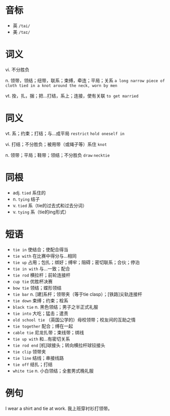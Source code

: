 # 音标

- 英 `/tai/`
- 美 `/taɪ/`

# 词义

vi. 不分胜负


n. 领带，领结；纽带，联系；束缚，牵连；平局；关系
`a long narrow piece of cloth tied in a knot around the neck, worn by men`

vt. 拴，扎，捆；把…打结，系上；连接，使有关联
`to get married`

# 同义

vt. 系；约束；打结；与…成平局
`restrict` `hold oneself in`

vi. 打结；不分胜负；被用带（或绳子等）系住
`knot`

n. 领带；平局；鞋带；领结；不分胜负
`draw` `necktie`

# 同根

- adj. `tied` 系住的
- n. `tying` 结子
- v. `tied` 系（tie的过去式和过去分词）
- v. `tying` 系（tie的ing形式）

# 短语

- `tie in` 使结合；使配合得当
- `tie with` 在比赛中得分与…相同
- `tie up` 占用；包扎；绑好；缚牢；阻碍；密切联系；合伙；停泊
- `tie in with` 与...一致；配合
- `tie rod` 横拉杆；前轮连接杆
- `cup tie` 优胜杯决赛
- `bow tie` 领结；蝶形领结
- `tie bar` n. [建]系杆；领带夹（等于tie clasp）；[铁路]尖轨连接杆
- `tie down` 束缚；约束；栓系
- `black tie` n. 黑色领结；男子之半正式礼服
- `tie into` 大吃；猛击；遣责
- `old school tie` （英国公学的）母校领带；校友间的互助之情
- `tie together` 配合；缚在一起
- `cable tie` 尼龙扎带；束线带；绑线
- `tie up with` 和...有密切关系
- `tie rod end` [机]球接头；转向横拉杆球铰接头
- `tie clip` 领带夹
- `tie line` 结线；串接线路
- `tie off` 结扎；打结
- `white tie` n. 小白领结；全套男式晚礼服

# 例句

I wear a shirt and tie at work.
我上班穿衬衫打领带。


